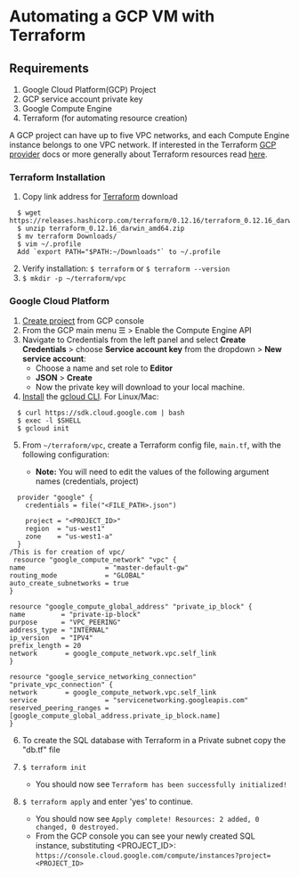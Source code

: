 # Automating a GCP VM with Terraform

## Requirements
1. Google Cloud Platform(GCP) Project
2. GCP service account private key
3. Google Compute Engine
4. Terraform (for automating resource creation)

A GCP project can have up to five VPC networks, and each Compute Engine instance belongs to one VPC network. If interested in the Terraform [GCP provider](https://www.terraform.io/docs/providers/google/index.html) docs or more generally about Terraform resources read [here](https://www.terraform.io/docs/configuration/resources.html).

### Terraform Installation
1. Copy link address for [Terraform](https://www.terraform.io/downloads.html) download
  ```
    $ wget https://releases.hashicorp.com/terraform/0.12.16/terraform_0.12.16_darwin_amd64.zip
    $ unzip terraform_0.12.16_darwin_amd64.zip
    $ mv terraform Downloads/
    $ vim ~/.profile
    Add `export PATH="$PATH:~/Downloads"` to ~/.profile
  ```
2. Verify installation: `$ terraform` or `$ terraform --version`
3. `$ mkdir -p ~/terraform/vpc`

### Google Cloud Platform
1. [Create project](https://console.cloud.google.com/projectcreate) from GCP console
2. From the GCP main menu ☰ > Enable the Compute Engine API
3. Navigate to Credentials from the left panel and select **Create Credentials** > choose **Service account key** from the dropdown > **New service account**:
      + Choose a name and set role to **Editor**
      + **JSON** > **Create**
      + Now the private key will download to your local machine.
4. [Install](https://cloud.google.com/sdk/docs/downloads-interactive) the [gcloud CLI](https://cloud.google.com/sdk/gcloud/). For Linux/Mac:

  ```
    $ curl https://sdk.cloud.google.com | bash
    $ exec -l $SHELL
    $ gcloud init
  ```
5. From `~/terraform/vpc`, create a Terraform config file, `main.tf`, with the following configuration:

      + **Note:** You will need to edit the values of the following argument names (credentials, project)

  ```
    provider "google" {
      credentials = file("<FILE_PATH>.json")         

      project = "<PROJECT_ID>"              
      region  = "us-west1"
      zone    = "us-west1-a"
    }
/This is for creation of vpc/
   resource "google_compute_network" "vpc" {
  name                    = "master-default-gw"
  routing_mode            = "GLOBAL"
  auto_create_subnetworks = true
}

resource "google_compute_global_address" "private_ip_block" {
  name         = "private-ip-block"
  purpose      = "VPC_PEERING"
  address_type = "INTERNAL"
  ip_version   = "IPV4"
  prefix_length = 20
  network       = google_compute_network.vpc.self_link
}

resource "google_service_networking_connection" "private_vpc_connection" {
  network       = google_compute_network.vpc.self_link
  service                 = "servicenetworking.googleapis.com"
  reserved_peering_ranges = [google_compute_global_address.private_ip_block.name]
}
  ```
6. To create the  SQL database with Terraform in a Private subnet copy the "db.tf" file

7. `$ terraform init`
    + You should now see `Terraform has been successfully initialized!`
8. `$ terraform apply` and enter 'yes' to continue.
    + You should now see `Apply complete! Resources: 2 added, 0 changed, 0 destroyed.`
    + From the GCP console you can see your newly created SQL instance, substituting <PROJECT_ID>: 
    `https://console.cloud.google.com/compute/instances?project=<PROJECT_ID>` 

